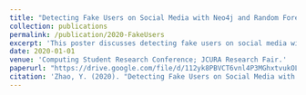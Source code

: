 ```yaml
---
title: "Detecting Fake Users on Social Media with Neo4j and Random Forest Classifier"
collection: publications
permalink: /publication/2020-FakeUsers
excerpt: 'This poster discusses detecting fake users on social media with Neo4j and Random Forest Classifier.'
date: 2020-01-01
venue: 'Computing Student Research Conference; JCURA Research Fair.'
paperurl: "https://drive.google.com/file/d/112yk8PBVCT6vnl4P3MGhxtvukOLaMWgJ/view?usp=drive_link"
citation: 'Zhao, Y. (2020). "Detecting Fake Users on Social Media with Neo4j and Random Forest Classifier." <i>Computing Student Research Conference</i>, Queen’s University; JCURA Research Fair, University of Victoria. (poster).'
---
```



